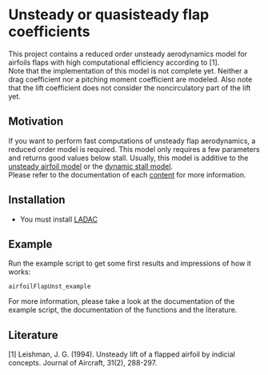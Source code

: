 # Unsteady or quasisteady flap coefficients

This project contains a reduced order unsteady aerodynamics model for airfoils flaps with high computational efficiency according to [1].    
Note that the implementation of this model is not complete yet. Neither a drag coefficient nor a pitching moment coefficient are modeled. Also note that the lift coefficient does not consider the noncirculatory part of the lift yet.

## Motivation

If you want to perform fast computations of unsteady flap aerodynamics, a reduced order model is required.
This model only requires a few parameters and returns good values below stall.
Usually, this model is additive to the [unsteady airfoil model](../unsteady) or the [dynamic stall model](../dynamic_stall).  
Please refer to the documentation of each [content](#contents) for more information.

## Installation

- You must install [LADAC](../../../README.md)


## Example

Run the example script to get some first results and impressions of how it works:
   ```
   airfoilFlapUnst_example
   ```

For more information, please take a look at the documentation of the example script, the documentation of the functions and the literature.

## Literature

[1] Leishman, J. G. (1994). Unsteady lift of a flapped airfoil by indicial concepts. Journal of Aircraft, 31(2), 288-297.  
